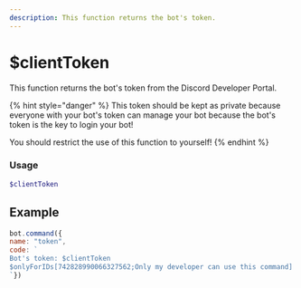 ```yaml
---
description: This function returns the bot's token.
---
```


# $clientToken

This function returns the bot's token from the Discord Developer Portal.

{% hint style="danger" %}
This token should be kept as private because everyone with your bot's token can manage your bot because the bot's token is the key to login your bot!

You should restrict the use of this function to yourself!
{% endhint %}

### Usage
```php
$clientToken
```

## Example

```javascript
bot.command({
name: "token",
code: `
Bot's token: $clientToken
$onlyForIDs[742828990066327562;Only my developer can use this command]
`})
```




